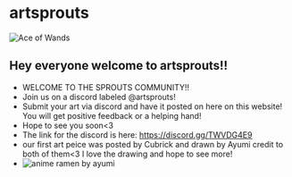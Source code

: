 # artsprouts

![Ace of Wands](https://cdn.shopify.com/s/files/1/1325/0879/files/1-ace-of-wands-rider-waite-tarot_large.jpg)

## Hey everyone welcome to artsprouts!!


* WELCOME TO THE SPROUTS COMMUNITY!!
* Join us on a discord labeled @artsprouts!
* Submit your art via discord and have it posted on here on this website! You will get positive feedback or a helping hand!
* Hope to see you soon<3
* The link for the discord is here: https://discord.gg/TWVDG4E9
* our first art peice was posted by Cubrick and drawn by Ayumi credit to both of them<3 I love the drawing and hope to see more!
* ![anime ramen by ayumi](https://cdn.discordapp.com/attachments/862382443683250198/862388033293910026/image0.jpg)
